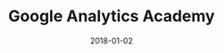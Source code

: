 ---
layout: site
title: "Google Analytics Academy"
date: 2018-01-02
categories: [google]
version: 1.6.4
major: 1
minor: 6
patch: 4
slug: google-analytics-academy
link: https://analytics.google.com/analytics/academy/
submitter: lpolepeddi
permalink: /sites/:slug
---